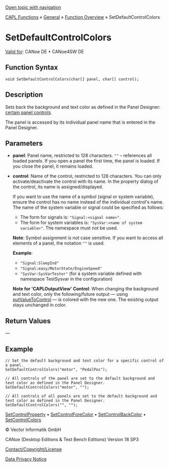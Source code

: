 [Open topic with navigation](../../../../../CANoeDEFamily.htm#Topics/CAPLFunctions/Other/Functions/CAPLfunctionSetDefaultControlColors.md)

[CAPL Functions](../../CAPLfunctions.md) » [General](../CAPLGeneralStartPage.md) » [Function Overview](../CAPLfunctionsGeneralOverview.md) » SetDefaultControlColors

# SetDefaultControlColors

[Valid for](../../../Shared/FeatureAvailability.md):  CANoe DE • CANoe4SW DE

## Function Syntax

```plaintext
void SetDefaultControlColors(char[] panel, char[] control);
```

## Description

Sets back the background and text color as defined in the Panel Designer: [certain panel controls](../../../../../Subsystems/VectorToolsEnvironment/Content/Topics/PanelDesigner/General/PanelDesignerCAPLFunctions.md).

The panel is accessed by its individual panel name that is entered in the Panel Designer.

## Parameters

- **panel**: Panel name, restricted to 128 characters. `""` – references all loaded panels. If you open a panel the first time, the panel is loaded. If you close the panel, it remains loaded.
- **control**: Name of the control, restricted to 128 characters. You can only activate/deactivate the control with its name. In the property dialog of the control, its name is assigned/displayed.

  If you want to use the name of a symbol (signal or system variable), ensure the control has no name instead of the individual control's name. The name of the system variable or signal could be specified as follows:

  - The form for signals is: `"Signal:<signal name>"`.
  - The form for system variables is: `"SysVar:<name of system variable>"`. The namespace must not be used.

  **Note**: Symbol assignment is not case sensitive. If you want to access all elements of a panel, the notation `""` is used.

  **Example**:
  - `"Signal:SleepInd"`
  - `"Signal:easy/MotorState/EngineSpeed"`
  - `"SysVar:SysVarTester"` (for a system variable defined with namespace TestSysvar in the configuration)

  **Note for 'CAPLOutputView' Control**: When changing the background and text color, only the following/future output — using [putValueToControl](CAPLfunctionPutValueToControl.md) — is colored with the new one. The existing output stays unchanged in color.

## Return Values

—

## Example

```plaintext
// Set the default background and text color for a specific control of a panel.
SetDefaultControlColors("motor", "PedalPos");

// All controls of the panel are set to the default background and text color as defined in the Panel Designer.
SetDefaultControlColors("motor", "");

// All controls of all panels are set to the default background and text color as defined in the Panel Designer.
SetDefaultControlColors("", "");
```

[SetControlProperty](CAPLfunctionSetControlProperty.md) • [SetControlForeColor](CAPLfunctionSetControlForeColor.md) • [SetControlBackColor](CAPLfunctionSetControlBackColor.md) • [SetControlColors](CAPLfunctionSetControlColors.md)

© Vector Informatik GmbH

CANoe (Desktop Editions & Test Bench Editions) Version 18 SP3

[Contact/Copyright/License](../../../Shared/ContactCopyrightLicense.md)

[Data Privacy Notice](https://www.vector.com/int/en/company/get-info/privacy-policy/)
